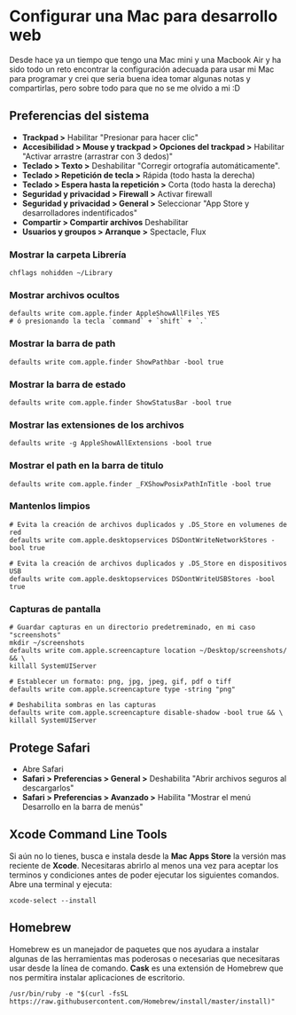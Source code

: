 # Configurar una Mac para desarrollo web
Desde hace ya un tiempo que tengo una Mac mini y una Macbook Air y ha sido todo un reto encontrar la configuración adecuada para usar mi Mac para programar y crei que seria buena idea tomar algunas notas y compartirlas, pero sobre todo para que no se me olvido a mi :D

## Preferencias del sistema
- **Trackpad >** Habilitar "Presionar para hacer clic"
- **Accesibilidad > Mouse y trackpad > Opciones del trackpad >** Habilitar "Activar arrastre (arrastrar con 3 dedos)"
- **Teclado > Texto >** Deshabilitar "Corregir ortografía automáticamente".
- **Teclado > Repetición de tecla >** Rápida (todo hasta la derecha)
- **Teclado > Espera hasta la repetición >** Corta (todo hasta la derecha)
- **Seguridad y privacidad > Firewall >** Activar firewall
- **Seguridad y privacidad > General >** Seleccionar "App Store y desarrolladores indentificados"
- **Compartir > Compartir archivos** Deshabilitar
- **Usuarios y groupos > Arranque >** Spectacle, Flux

### Mostrar la carpeta Librería

```shell
chflags nohidden ~/Library
```

### Mostrar archivos ocultos

```shell
defaults write com.apple.finder AppleShowAllFiles YES
# ó presionando la tecla `command` + `shift` + `.`
```

### Mostrar la barra de path

```shell
defaults write com.apple.finder ShowPathbar -bool true
```

### Mostrar la barra de estado

```shell
defaults write com.apple.finder ShowStatusBar -bool true
```

### Mostrar las extensiones de los archivos

```shell
defaults write -g AppleShowAllExtensions -bool true
```

### Mostrar el path en la barra de titulo

```shell
defaults write com.apple.finder _FXShowPosixPathInTitle -bool true
```

### Mantenlos limpios

```shell
# Evita la creación de archivos duplicados y .DS_Store en volumenes de red
defaults write com.apple.desktopservices DSDontWriteNetworkStores -bool true

# Evita la creación de archivos duplicados y .DS_Store en dispositivos USB
defaults write com.apple.desktopservices DSDontWriteUSBStores -bool true
```

### Capturas de pantalla

```shell
# Guardar capturas en un directorio predetreminado, en mi caso "screenshots"
mkdir ~/screenshots
defaults write com.apple.screencapture location ~/Desktop/screenshots/ && \
killall SystemUIServer

# Establecer un formato: png, jpg, jpeg, gif, pdf o tiff
defaults write com.apple.screencapture type -string "png"

# Deshabilita sombras en las capturas
defaults write com.apple.screencapture disable-shadow -bool true && \
killall SystemUIServer
```

## Protege Safari
- Abre Safari 
- **Safari > Preferencias > General >** Deshabilita "Abrir archivos seguros al descargarlos"
- **Safari > Preferencias > Avanzado >** Habilita "Mostrar el menú Desarrollo en la barra de menús"

## Xcode Command Line Tools
Si aún no lo tienes, busca e instala desde la **Mac Apps Store** la versión mas reciente de **Xcode**. Necesitaras abrirlo al menos una vez para aceptar los terminos y condiciones antes de poder ejecutar los siguientes comandos. Abre una terminal y ejecuta:

```shell
xcode-select --install
```

## Homebrew
Homebrew es un manejador de paquetes que nos ayudara a instalar algunas de las herramientas mas poderosas o necesarias que necesitaras usar desde la línea de comando. **Cask** es una extensión de Homebrew que nos permitira instalar aplicaciones de escritorio.

```shell
/usr/bin/ruby -e "$(curl -fsSL https://raw.githubusercontent.com/Homebrew/install/master/install)"
```

